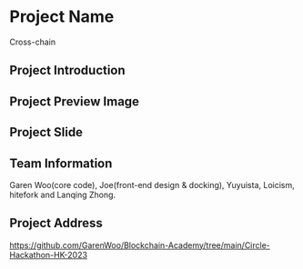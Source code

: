 # Project Name
Cross-chain
## Project Introduction


## Project Preview Image


## Project Slide


## Team Information
Garen Woo(core code), Joe(front-end design & docking), Yuyuista, Loicism, hitefork and Lanqing Zhong.
## Project Address
https://github.com/GarenWoo/Blockchain-Academy/tree/main/Circle-Hackathon-HK-2023
